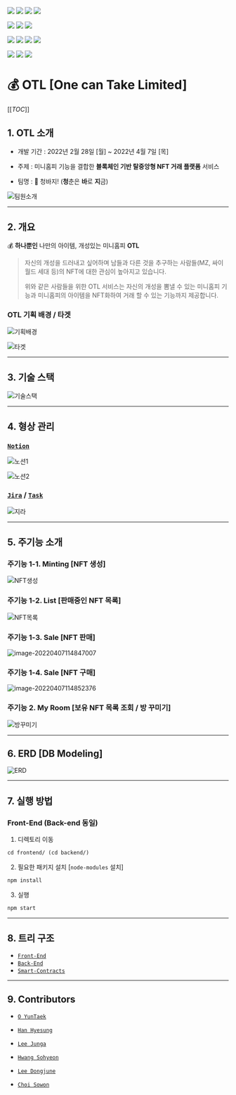 <img src="https://img.shields.io/badge/REACT-17.0.2-76B900?style=for-the-badge&logo=react&logoColor=white"/> <img src="https://img.shields.io/badge/REDUX-4.1.2-76B900?style=for-the-badge&logo=redux&logoColor=white"/> <img src="https://img.shields.io/badge/MATERIAL UI-5.0.0-76B900?style=for-the-badge&logo=mui&logoColor=white"/> <img src="https://img.shields.io/badge/Web3-1.6.1-76B900?style=for-the-badge&logo=web3.js&logoColor=white"/>

<img src="https://img.shields.io/badge/NODE.JS-16.13.2-93b023?&style=for-the-badge&logo=node.js&logoColor=white"/> <img src="https://img.shields.io/badge/EXPRESS.JS-4.17.1-93b023?&style=for-the-badge&logo=express&logoColor=white"/> <img src="https://img.shields.io/badge/SWAGGER-6.1.0-93b023?&style=for-the-badge&logo=swagger&logoColor=white"/>

<img src="https://img.shields.io/badge/MYSQL-8.0.0-93b023?&style=for-the-badge&logo=mysql&logoColor=white"/> <img src="https://img.shields.io/badge/docker-20.10.12-93b023?&style=for-the-badge&logo=docker&logoColor=white"/> <img src="https://img.shields.io/badge/jenkins-2.319.2-93b023?&style=for-the-badge&logo=jenkins&logoColor=white"/> <img src="https://img.shields.io/badge/BESU-21.10.2-93b023?&style=for-the-badge&logo=besu&logoColor=white"/>

<img src="https://img.shields.io/badge/SOLIDITY-0.8.10-93b023?&style=for-the-badge&logo=solidity&logoColor=white"/> <img src="https://img.shields.io/badge/TRUFFLE-5.4.24-93b023?&style=for-the-badge&logo=truffle&logoColor=white"/> <img src="https://img.shields.io/badge/GANACHE-6.12.2-93b023?&style=for-the-badge&logo=ganache&logoColor=white"/> 



# 💰 OTL [One can Take Limited] 

[[_TOC_]]

## 1. OTL 소개

- 개발 기간 : 2022년 2월 28일 [월] ~ 2022년 4월 7일 [목]

- 주제 : 미니홈피 기능을 결합한 **블록체인 기반 탈중앙형 NFT 거래 플랫폼** 서비스
- 팀명 : 👖 청바지! (**청**춘은 **바**로 **지**금)

![팀원소개](outputs/README.assets/팀원소개.png)

---



## 2. 개요

💰 **하나뿐인** 나만의 아이템, 개성있는 미니홈피 **OTL**

>  자신의 개성을 드러내고 싶어하며 남들과 다른 것을 추구하는 사람들(MZ, 싸이월드 세대 등)의 NFT에 대한 관심이 높아지고 있습니다.
>
>  위와 같은 사람들을 위한 OTL 서비스는 자신의 개성을 뽐낼 수 있는 미니홈피 기능과 미니홈피의 아이템을 NFT화하여 거래 할 수 있는 기능까지 제공합니다.



### OTL 기획 배경 / 타겟

![기획배경](outputs/README.assets/기획배경.png)

![타겟](outputs/README.assets/타겟.png)

---



## 3. 기술 스택

![기술스택](outputs/README.assets/기술스택.png)

---



## 4. 형상 관리

### [`Notion`](https://truth-octave-117.notion.site/TL-8fc2391a556b447d9ca4a70cf1fd194a)

![노션1](outputs/README.assets/노션1.png)

![노션2](outputs/README.assets/노션2.png)



### [`Jira`](https://truth-octave-117.notion.site/JIRA-07fb44a9c7684e3093b750a0a4133fed) / [`Task`](https://truth-octave-117.notion.site/21b074b0bf7d438f979f64389a248401?v=72ac930430d0454383d61eb962116cf5)

![지라](outputs/README.assets/지라.png)

---



## 5. 주기능 소개

### 주기능 1-1. Minting [NFT 생성]

![NFT생성](outputs/README.assets/NFT생성.png)



### 주기능 1-2. List [판매중인 NFT 목록]

![NFT목록](outputs/README.assets/NFT목록.png)



### 주기능 1-3. Sale [NFT 판매]

![image-20220407114847007](outputs/README.assets/NFT판매.png)



### 주기능 1-4. Sale [NFT 구매]

![image-20220407114852376](outputs/README.assets/NFT구매.png)



### 주기능 2. My Room [보유 NFT 목록 조회 / 방 꾸미기]

![방꾸미기](outputs/README.assets/방꾸미기.png)

---



## 6. ERD [DB Modeling]

![ERD](outputs/README.assets/ERD.png)

---



## 7. 실행 방법

### Front-End (Back-end 동일)

1. 디렉토리 이동

```tex
cd frontend/ (cd backend/)
```



2. 필요한 패키지 설치 [`node-modules` 설치]

```tex
npm install
```



3. 실행

```tex
npm start
```

---



## 8. 트리 구조

- [`Front-End`](https://lab.ssafy.com/s06-blockchain-nft-sub2/S06P22A405/-/blob/dev/outputs/File%20Tree/Front-End.md)
- [`Back-End`](https://lab.ssafy.com/s06-blockchain-nft-sub2/S06P22A405/-/blob/dev/outputs/File%20Tree/Back-End.md)
- [`Smart-Contracts`](https://lab.ssafy.com/s06-blockchain-nft-sub2/S06P22A405/-/blob/dev/outputs/File%20Tree/Smart-Contracts.md)

---



## 9. Contributors

- [`O YunTaek`](https://github.com/xordbs)
- [`Han Hyesung`](https://github.com/Hyesung-Han)
- [`Lee Junga`](https://github.com/wjddk7507)
- [`Hwang Sohyeon`](https://github.com/thgus)

- [`Lee Dongjune`](https://github.com/Dorororodong)
- [`Choi Sowon`](https://github.com/sowonlevelup)
